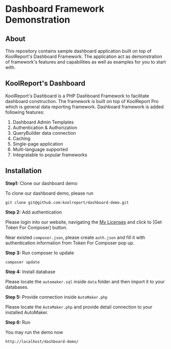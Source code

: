 # Dashboard Framework Demonstration

## About

This repository contains sample dashboard application built on top of KoolReport's Dashboard Framework. The application act as demonstration of framework's features and capabilities as well as examples for you to start with.

## KoolReport's Dashboard

KoolReport's Dashboard is a PHP Dashboard Framework to facilitate dashboard construction. The framework is built on top of KoolReport Pro which is general data reporting framework. Dashboard framework is added following features:

1. Dashboard Admin Templates
2. Authentication & Authorization
3. QueryBuilder data connection
4. Caching
5. Single-page application
6. Multi-language supported
7. Integratable to popular frameworks


## Installation

__Step1:__ Clone our dashboard demo

To clone our dashboard demo, please run

```
git clone git@github.com:koolreport/dashboard-demo.git
```

__Step 2:__ Add authentication

Please login into our website, navigating the [My Licenses](https://www.koolreport.com/my-licensed-packages) and click to [Get Token For Composer] button.

Near existed `composer.json`, please create `auth.json` and fill it with authentication information from Token For Composer pop up.

__Step 3:__ Run composer to update

```
composer update
```

__Step 4:__ Install database

Please locate the `automaker.sql` inside `data` folder and then import it to your databases.

__Step 5:__ Provide connection inside `AutoMaker.php`

Please locate the `AutoMaker.php` and provide detail connection to your installed AutoMaker.

__Step 6:__ Run

You may run the demo now

```
http://localhost/dashboard-demo/
```
